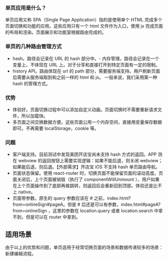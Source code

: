 
### 单页应用是什么？
单页应用又称 SPA（Single Page Application）指的是使用单个 HTML 完成多个页面切换和功能的应用。这些应用只有一个 html 文件作为入口，使用 js 完成页面的布局和渲染。页面展示和功能室根据路由完成的。
### 单页的几种路由管理方式

- hash。路径会记录在 URL 的 hash 部分中。- 内存管理。路径会记录在一个变量上，不体现在 URL 上。对于分享和直接打开到特定页面有一定的限制。
- history API。路由体现在 url 的 path 部分，需要服务端支持。用户刷新页面后需要从服务端取到和之前一样的 html 和 js。
一般来说，我们采用第一种 hash 的管理方式。

### 优势
- 体验好。页面切换过程中可以添加自定义动画。页面切换时不需要重新请求文件，所以加载快。
- 多页面之间交换数据方便。这些页面公用一个内存空间，直接用变量保存数据即可。不再需要 localStorage，cookie 等。

### 问题
- 客户端支持。目前测试中发现美团开店宝尚未支持 hash 方式的返回。APP 测在 webview 的返回按钮上需要实现逻辑：如果不能后退，则关闭 webview；如果能后退，则后退。【外部需求】开店宝 iOS 不支持 hash 单页路由导航。
- 页面状态保留。使用 react-router 时，切换页面不能保留页面的滚动高度。页面关闭后，上个页面被销毁（执行了 componentWillUnmount ），用户如果在上个页面操作到了底部再做跳转，则返回后会重新回到顶部。体验还是比不上 native。
- 页面带参数。原生的 query 参数应该在 # 之前，index.html?from=onlineSign#pageA。但是 # 后还是可以有参数，index.html#pageA?from=onlineSign ，这里的参数在 location.query 或者 location.search 中拿不到，但是可以在 router 中拿到。

## 适用场景
由于以上的优势和问题，单页适用于经常切换页面的场景和数据传递较多的场景：新建编辑流程。